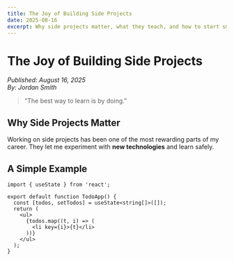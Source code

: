 ```yaml
---
title: The Joy of Building Side Projects
date: 2025-08-16
excerpt: Why side projects matter, what they teach, and how to start small.
---
```


# The Joy of Building Side Projects

_Published: August 16, 2025_  
_By: Jordan Smith_

> “The best way to learn is by doing.”

## Why Side Projects Matter

Working on side projects has been one of the most rewarding parts of my career.
They let me experiment with **new technologies** and learn safely.

## A Simple Example

```tsx
import { useState } from 'react';

export default function TodoApp() {
  const [todos, setTodos] = useState<string[]>([]);
  return (
    <ul>
      {todos.map((t, i) => (
        <li key={i}>{t}</li>
      ))}
    </ul>
  );
}
```
